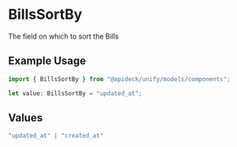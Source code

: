 # BillsSortBy

The field on which to sort the Bills

## Example Usage

```typescript
import { BillsSortBy } from "@apideck/unify/models/components";

let value: BillsSortBy = "updated_at";
```

## Values

```typescript
"updated_at" | "created_at"
```